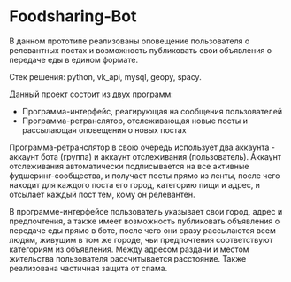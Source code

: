 # Foodsharing-Bot

В данном прототипе реализованы оповещение пользователя о релевантных постах
    и возможность публиковать свои объявления о передаче еды в едином формате.

Стек решения: python, vk_api, mysql, geopy, spacy.


Данный проект состоит из двух программ:
* Программа-интерфейс, реагирующая на сообщения пользователей
* Программа-ретранслятор, отслеживающая новые посты и рассылающая оповещения о новых постах

Программа-ретранслятор в свою очередь использует два аккаунта - аккаунт бота (группа) и аккаунт отслеживания (пользователь).
Аккаунт отслеживания автоматически подписывается на все активные фудшеринг-сообщества, и получает посты прямо из ленты,
после чего находит для каждого поста его город, категорию пищи и адрес, и отсылает каждый пост тем, кому он релевантен.

В программе-интерфейсе пользователь указывает свои город, адрес и предпочтения,
а также имеет возможность публиковать объявления о передаче еды прямо в боте,
после чего они сразу рассылаются всем людям, живущим в том же городе, чьи предпочтения соответствуют категориям из объявления.
Между адресом раздачи и местом жительства пользователя рассчитывается расстояние.
Также реализована частичная защита от спама.
